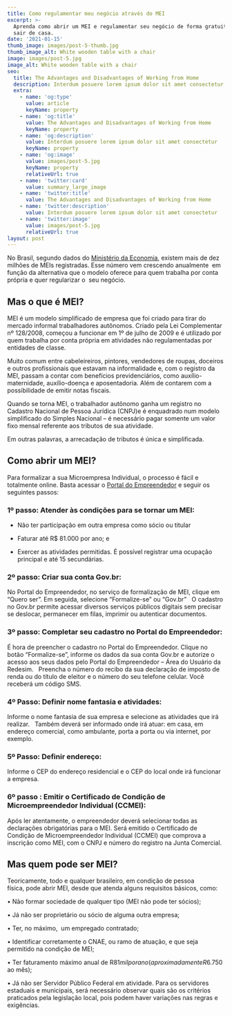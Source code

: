 ```yaml
---
title: Como regulamentar meu negócio através do MEI
excerpt: >-
  Aprenda como abrir um MEI e regulamentar seu negócio de forma gratuita e sem
  sair de casa.
date: '2021-01-15'
thumb_image: images/post-5-thumb.jpg
thumb_image_alt: White wooden table with a chair
image: images/post-5.jpg
image_alt: White wooden table with a chair
seo:
  title: The Advantages and Disadvantages of Working from Home
  description: Interdum posuere lorem ipsum dolor sit amet consectetur
  extra:
    - name: 'og:type'
      value: article
      keyName: property
    - name: 'og:title'
      value: The Advantages and Disadvantages of Working from Home
      keyName: property
    - name: 'og:description'
      value: Interdum posuere lorem ipsum dolor sit amet consectetur
      keyName: property
    - name: 'og:image'
      value: images/post-5.jpg
      keyName: property
      relativeUrl: true
    - name: 'twitter:card'
      value: summary_large_image
    - name: 'twitter:title'
      value: The Advantages and Disadvantages of Working from Home
    - name: 'twitter:description'
      value: Interdum posuere lorem ipsum dolor sit amet consectetur
    - name: 'twitter:image'
      value: images/post-5.jpg
      relativeUrl: true
layout: post
---
```

No Brasil, segundo dados do [Ministério da Economia](https://www.gov.br/economia/pt-br/assuntos/noticias/2020/abril/brasil-ultrapassa-a-marca-de-10-milhoes-de-microempreendedores-individuais-meis), existem mais de dez milhões de MEIs registradas. Esse número vem crescendo anualmente  em função da alternativa que o modelo oferece para quem trabalha por conta própria e quer regularizar o  seu negócio.

## **Mas o que é MEI?**

MEI é um modelo simplificado de empresa que foi criado para tirar do mercado informal trabalhadores autônomos. Criado pela Lei Complementar nº 128/2008, começou a funcionar em 1º de julho de 2009 e é utilizado por quem trabalha por conta própria em atividades não regulamentadas por entidades de classe.


Muito comum entre cabeleireiros, pintores, vendedores de roupas, doceiros e outros profissionais que estavam na informalidade e, com o registro da MEI, passam a contar com benefícios previdenciários, como auxílio-maternidade, auxílio-doença e aposentadoria. Além de contarem com a possibilidade de emitir notas fiscais.


Quando se torna MEI, o trabalhador autônomo ganha um registro no Cadastro Nacional de Pessoa Jurídica (CNPJ)e é enquadrado num modelo simplificado do Simples Nacional – é necessário pagar somente um valor fixo mensal referente aos tributos de sua atividade.

Em outras palavras, a arrecadação de tributos é única e simplificada.



## **Como abrir um MEI?**

Para formalizar a sua Microempresa Individual, o processo é fácil e totalmente online. Basta acessar o [Portal do Empreendedor](https://www.gov.br/empresas-e-negocios/pt-br/empreendedor/) e seguir os seguintes passos:



### &#xA;**1º passo**: Atender às condições para se tornar um MEI:

*   Não ter participação em outra empresa como sócio ou titular

*   Faturar até R$ 81.000 por ano; e

*   Exercer as atividades permitidas. É possível registrar uma ocupação principal e até 15 secundárias.

### &#xA;**2º passo**: Criar sua conta Gov.br:

No Portal do Empreendedor, no serviço de formalização de MEI, clique em “Quero ser”. Em seguida, selecione “Formalize-se” ou “Gov.br”
 
O cadastro no Gov.br permite acessar diversos serviços públicos digitais sem precisar se deslocar, permanecer em filas, imprimir ou autenticar documentos.
 

### **3º passo**: Completar seu cadastro no Portal do Empreendedor:


É hora de preencher o cadastro no Portal do Empreendedor. Clique no botão “Formalize-se”, informe os dados da sua conta Gov.br e autorize o acesso aos seus dados pelo Portal do Empreendedor – Área do Usuário da Redesim.
 
Preencha o número do recibo da sua declaração de imposto de renda ou do título de eleitor e o número do seu telefone celular. Você receberá um código SMS.
 

### &#xA;**4º Passo**: Definir nome fantasia e atividades:&#xA;

Informe o nome fantasia de sua empresa e selecione as atividades que irá realizar.
 
Também deverá ser informado onde irá atuar: em casa, em endereço comercial, como ambulante, porta a porta ou via internet, por exemplo.
 

### &#xA;**5º Passo**: Definir endereço:


Informe o CEP do endereço residencial e o CEP do local onde irá funcionar a empresa.



### **6º passo** : Emitir o Certificado de Condição de Microempreendedor Individual (CCMEI):

Após ler atentamente, o empreendedor deverá selecionar todas as declarações obrigatórias para o MEI. Será emitido o Certificado de Condição de Microempreendedor Individual (CCMEI) que comprova a inscrição como MEI, com o CNPJ e número do registro na Junta Comercial.

## &#xA;**Mas quem pode ser MEI?**

Teoricamente, todo e qualquer brasileiro, em condição de pessoa física, pode abrir MEI, desde que atenda alguns requisitos básicos, como:

• Não formar sociedade de qualquer tipo (MEI não pode ter sócios);

• Já não ser proprietário ou sócio de alguma outra empresa; 

• Ter, no máximo,  um empregado contratado;

• Identificar corretamente o CNAE, ou ramo de atuação, e que seja permitido na condição de MEI;

• Ter faturamento máximo anual de R$81 mil por ano (aproximadamente R$6.750 ao mês);

• Já não ser Servidor Público Federal em atividade. Para os servidores estaduais e municipais, será necessário observar quais são os critérios praticados pela legislação local, pois podem haver variações nas regras e exigências. 
